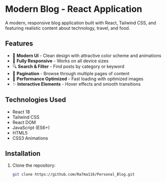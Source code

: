 # Modern Blog - React Application

A modern, responsive blog application built with React, Tailwind CSS, and featuring realistic content about technology, travel, and food.

## Features

- 🎨 **Modern UI** - Clean design with attractive color scheme and animations
- 📱 **Fully Responsive** - Works on all device sizes
- 🔍 **Search & Filter** - Find posts by category or keyword
- 📖 **Pagination** - Browse through multiple pages of content
- 🚀 **Performance Optimized** - Fast loading with optimized images
- ✨ **Interactive Elements** - Hover effects and smooth transitions

## Technologies Used

- React 18
- Tailwind CSS
- React DOM
- JavaScript (ES6+)
- HTML5
- CSS3 Animations

## Installation

1. Clone the repository:
   ```bash
   git clone https://github.com/Ra7ma116/Personal_Blog.git
